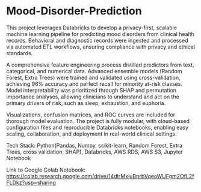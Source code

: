 # Mood-Disorder-Prediction
This project leverages Databricks to develop a privacy-first, scalable machine learning pipeline for predicting mood disorders from clinical health records. Behavioral and diagnostic records were ingested and processed via automated ETL workflows, ensuring compliance with privacy and ethical standards.

A comprehensive feature engineering process distilled predictors from text, categorical, and numerical data. Advanced ensemble models (Random Forest, Extra Trees) were trained and validated using cross-validation, achieving 96% accuracy and perfect recall for minority at-risk classes. Model interpretability was prioritized through SHAP and permutation importance analyses, allowing clinicians to understand and act on the primary drivers of risk, such as sleep, exhaustion, and euphoria.

Visualizations, confusion matrices, and ROC curves are included for thorough model evaluation. The project is fully modular, with cloud-based configuration files and reproducible Databricks notebooks, enabling easy scaling, collaboration, and deployment in real-world clinical settings.

Tech Stack: Python(Pandas, Numpy, scikit-learn, Random Forest, Extra Trees, cross validation, SHAP), Databricks, AWS RDS, AWS S3, Jupyter Notebook

Link to Google Colab Notebook: https://colab.research.google.com/drive/14dIrMxjuBprbVqeoWUFgm2OfL2fFLDkz?usp=sharing
